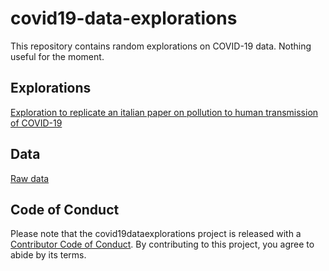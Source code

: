 # covid19-data-explorations

This repository contains random explorations on COVID-19 data. Nothing useful for the moment.

## Explorations

[Exploration to replicate an italian paper on pollution to human transmission of COVID-19](vignettes/pollution_to_human_transmission_catalonia.Rmd)

## Data

[Raw data](data-raw/README.md)

## Code of Conduct

Please note that the covid19dataexplorations project is released with a [Contributor Code of Conduct](https://contributor-covenant.org/version/2/0/CODE_OF_CONDUCT.html). By contributing to this project, you agree to abide by its terms.
